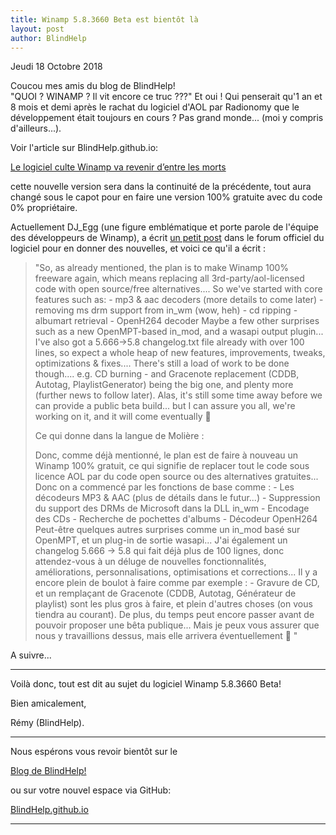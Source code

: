 ```yaml
---
title: Winamp 5.8.3660 Beta est bientôt là
layout: post
author: BlindHelp
---
```


<footer>Jeudi 18 Octobre 2018</footer>


Coucou mes amis du blog de BlindHelp!               
"QUOI ? WINAMP ? Il vit encore ce truc ???" Et oui ! Qui penserait qu'1 an et 8 mois et demi après le rachat du logiciel d'AOL par Radionomy que le développement était toujours en cours ? Pas grand monde... (moi y compris d'ailleurs...).    
<p>Voir l'article sur BlindHelp.github.io:</p>
<p><a href="https://blindhelp.github.io/Le-logiciel-culte-Winamp-va-revenir-d'entre-les-morts/" target="_blank" rel="noopener">Le logiciel culte Winamp va revenir d’entre les morts</a></p>
<p>cette nouvelle version sera dans la continuité de la précédente, tout aura changé sous le capot pour en faire une version 100% gratuite avec du code 0% propriétaire.</p>
<p>Actuellement DJ_Egg (une figure emblématique et porte parole de l'équipe des développeurs de Winamp), a écrit <a href="http://forums.winamp.com/showpost.php?p=3033444&postcount=1188" target="_blank" rel="noopener">un petit post</a> dans le forum officiel du logiciel pour en donner des nouvelles, et voici ce qu'il a écrit :</p>
<p><blockquote><p>"So, as already mentioned, the plan is to make Winamp 100% freeware again,
which means replacing all 3rd-party/aol-licensed code with open source/free alternatives....
So we've started with core features such as:
- mp3 & aac decoders (more details to come later)
- removing ms drm support from in_wm (wow, heh)
- cd ripping
- albumart retrieval
- OpenH264 decoder
Maybe a few other surprises such as a new OpenMPT-based in_mod, and a wasapi output plugin...
I've also got a 5.666->5.8 changelog.txt file already with over 100 lines,
so expect a whole heap of new features, improvements, tweaks, optimizations & fixes....
There's still a load of work to be done though....
e.g. CD burning - and Gracenote replacement (CDDB, Autotag, PlaylistGenerator) being the big one,
and plenty more (further news to follow later).
Alas, it's still some time away before we can provide a public beta build...
but I can assure you all, we're working on it, and it will come eventually 🙂 </p>
<p>Ce qui donne dans la langue de Molière :</p>
<p>Donc, comme déjà mentionné, le plan est de faire à nouveau un Winamp 100% gratuit,
ce qui signifie de replacer tout le code sous licence AOL par du code open source ou des alternatives gratuites...
Donc on a commencé par les fonctions de base comme :
- Les décodeurs MP3 & AAC (plus de détails dans le futur...)
- Suppression du support des DRMs de Microsoft dans la DLL in_wm
- Encodage des CDs
- Recherche de pochettes d'albums
- Décodeur OpenH264
Peut-être quelques autres surprises comme un in_mod basé sur OpenMPT, et un plug-in de sortie wasapi...
J'ai également un changelog 5.666 -> 5.8 qui fait déjà plus de 100 lignes,
donc attendez-vous à un déluge de nouvelles fonctionnalités, améliorations, personnalisations, optimisations et corrections...
Il y a encore plein de boulot à faire comme par exemple :
- Gravure de CD, et un remplaçant de Gracenote (CDDB, Autotag, Générateur de playlist) sont les plus gros à faire,
et plein d'autres choses (on vous tiendra au courant).
De plus, du temps peut encore passer avant de pouvoir proposer une bêta publique...
Mais je peux vous assurer que nous y travaillions dessus, mais elle arrivera éventuellement 🙂 "</p></blockquote>

<p>A suivre...</p>

<hr>

<p>Voilà donc,  tout est dit au sujet du logiciel Winamp 5.8.3660 Beta!</p>
<p>Bien amicalement,</p>
<p>Rémy (BlindHelp).</p>

<hr>

<p>Nous espérons vous revoir bientôt sur le</p>
<p><a href="http://blindhelp.blogspot.fr/" target="_blank" rel="noopener">Blog de BlindHelp!</a></p>
<p>ou sur  votre nouvel espace via GitHub:</p>
<p><a href="https://blindhelp.github.io" target="_blank" rel="noopener">BlindHelp.github.io</a></p>

<hr>